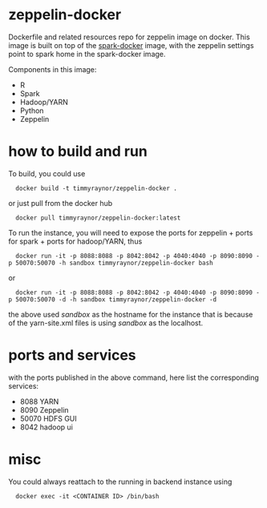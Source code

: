 # zeppelin-docker
Dockerfile and related resources repo for zeppelin image on docker.
This image is built on top of the [spark-docker](https://github.com/timmyraynor/spark-on-hadoop-docker) image, with the zeppelin settings point to spark home in the spark-docker image.

Components in this image:
  - R
  - Spark
  - Hadoop/YARN
  - Python
  - Zeppelin

# how to build and run
To build, you could use

```shell
  docker build -t timmyraynor/zeppelin-docker .
```
or just pull from the docker hub

```shell
  docker pull timmyraynor/zeppelin-docker:latest
```

To run the instance, you will need to expose the ports for zeppelin + ports for spark + ports for hadoop/YARN, thus

```shell
  docker run -it -p 8088:8088 -p 8042:8042 -p 4040:4040 -p 8090:8090 -p 50070:50070 -h sandbox timmyraynor/zeppelin-docker bash
```

or

```shell
  docker run -it -p 8088:8088 -p 8042:8042 -p 4040:4040 -p 8090:8090 -p 50070:50070 -d -h sandbox timmyraynor/zeppelin-docker -d
```

the above used *sandbox* as the hostname for the instance that is because of the yarn-site.xml files is using *sandbox* as the localhost.

# ports and services
with the ports published in the above command, here list the corresponding services:
  - 8088 YARN
  - 8090 Zeppelin
  - 50070 HDFS GUI
  - 8042 hadoop ui
  
# misc
You could always reattach to the running in backend instance using

```shell
  docker exec -it <CONTAINER ID> /bin/bash
```


